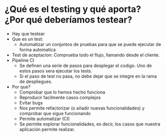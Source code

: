 # ¿Qué es el testing y qué aporta? ¿Por qué deberíamos testear?

* Hay que testear
* Que es un test:
  * Automatizar un conjuntos de pruebas para que se puede ejecutar de forma automatica
* Test de aceptacion: Comprueba todo el flujo, llamando desde el cliente.
* Pipeline CI
  * Se definen una serie de pasos para desplegar el codigo. Uno de estos pasos sera ejecutar los tests.
  * Si el paso de test no pasa, no debe dejar que se integre en la rama de despliegues.
* Por que?
  * Comprobar que lo hemos hecho funciona
  * Reproducir facilmente casos complejos
  * Evitar bugs
  * Nos permite refactorizar (o añadir nuevas funcionalidades) y comprobar que sigue funcionando
  * Permite automatizar (CI)
  * Se permite explorar funcionalidades, es decir, los casos que nuestra aplicación permite realizar.
